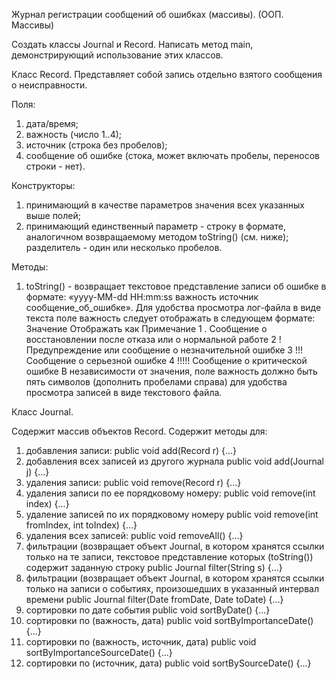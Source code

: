 Журнал регистрации сообщений об ошибках (массивы).
(ООП. Массивы)

Создать классы Journal и Record. Написать метод main, демонстрирующий использование этих классов.

Класс Record. 
Представляет собой запись отдельно взятого сообщения о неисправности.

Поля:
1) дата/время;
2) важность (число 1..4);
3) источник (строка без пробелов);
4) сообщение об ошибке (стока, может включать пробелы, переносов строки - нет).

Конструкторы:
1) принимающий в качестве параметров значения всех указанных выше полей;
2) принимающий единственный параметр - строку в формате, аналогичном возвращаемому методом toString() (см. ниже); разделитель - один или несколько пробелов.

Методы:
1) toString() - возвращает текстовое представление записи об ошибке в формате:
«yyyy-MM-dd HH:mm:ss важность источник сообщение_об_ошибке».
Для удобства просмотра лог-файла в виде текста поле важность следует отображать в следующем формате:
Значение	Отображать как	Примечание
1	.    	Сообщение о восстановлении после отказа или о нормальной работе
2	!    	Предупреждение или сообщение о незначительной ошибке
3	!!!  	Сообщение о серьезной ошибке
4	!!!!!	Сообщение о критической ошибке
В независимости от значения, поле важность должно быть пять символов (дополнить пробелами справа) для удобства просмотра записей в виде текстового файла.
 
Класс Journal.

Содержит массив объектов Record.
Содержит методы для:
1) добавления записи:
	public void add(Record r) {...}
2) добавления всех записей из другого журнала
	public void add(Journal j) {...}
3) удаления записи:
	public void remove(Record r) {...}
4) удаления записи по ее порядковому номеру:
	public void remove(int index) {...}
5) удаление записей по их порядковому номеру
	public void remove(int fromIndex, int toIndex) {...}
6) удаления всех записей:
	public void removeAll() {...}
7) фильтрации (возвращает объект Journal, в котором хранятся ссылки только на те записи, текстовое представление которых (toString()) содержит заданную строку
	public Journal filter(String s) {...}
8) фильтрации (возвращает объект Journal, в котором хранятся ссылки только на записи о событиях, произошедших в указанный интервал времени
	public Journal filter(Date fromDate, Date toDate) {...}
9) сортировки по дате события
	public void sortByDate() {...}
10) сортировки по (важность, дата)
	public void sortByImportanceDate() {...}
11) сортировки по (важность, источник, дата)
	public void sortByImportanceSourceDate() {...}
12) сортировки по (источник, дата)
	public void sortBySourceDate() {...}
